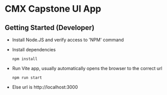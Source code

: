 # CMX Capstone UI App

## Getting Started (Developer)

- Install Node.JS and verify access to 'NPM' command
- Install dependencies
      
      npm install
- Run Vite app, usually automatically opens the browser to the correct url

      npm run start
- Else url is http://localhost:3000

